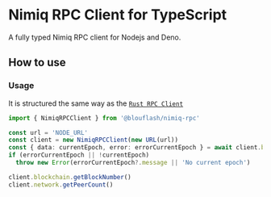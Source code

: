 # Nimiq RPC Client for TypeScript

A fully typed Nimiq RPC client for Nodejs and Deno.

## How to use

### Usage

It is structured the same way as the [`Rust RPC Client`](https://github.com/nimiq/core-rs-albatross/tree/albatross/rpc-server/src/dispatchers)

```typescript
import { NimiqRPCClient } from '@blouflash/nimiq-rpc'

const url = 'NODE_URL'
const client = new NimiqRPCClient(new URL(url))
const { data: currentEpoch, error: errorCurrentEpoch } = await client.blockchain.getEpochNumber()
if (errorCurrentEpoch || !currentEpoch)
  throw new Error(errorCurrentEpoch?.message || 'No current epoch')

client.blockchain.getBlockNumber()
client.network.getPeerCount()
```
